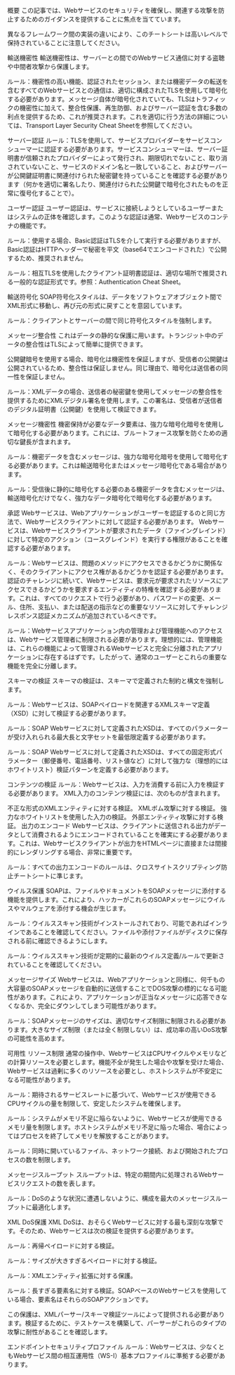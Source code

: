 概要
この記事では、Webサービスのセキュリティを確保し、関連する攻撃を防止するためのガイダンスを提供することに焦点を当てています。

異なるフレームワーク間の実装の違いにより、このチートシートは高いレベルで保持されていることに注意してください。

輸送機密性
輸送機密性は、サーバーとの間でのWebサービス通信に対する盗聴や中間者攻撃から保護します。

ルール：機密性の高い機能、認証されたセッション、または機密データの転送を含むすべてのWebサービスとの通信は、適切に構成されたTLSを使用して暗号化する必要があります。メッセージ自体が暗号化されていても、TLSはトラフィックの機密性に加えて、整合性保護、再生防御、およびサーバー認証を含む多数の利点を提供するため、これが推奨されます。これを適切に行う方法の詳細については、Transport Layer Security Cheat Sheetを参照してください。

サーバー認証
ルール：TLSを使用して、サービスプロバイダーをサービスコンシューマーに認証する必要があります。サービスコンシューマーは、サーバー証明書が信頼されたプロバイダーによって発行され、期限切れでないこと、取り消されていないこと、サービスのドメイン名と一致していること、およびサーバーが公開鍵証明書に関連付けられた秘密鍵を持っていることを確認する必要があります（何かを適切に署名したり、関連付けられた公開鍵で暗号化されたものを正常に復号化することで）。

ユーザー認証
ユーザー認証は、サービスに接続しようとしているユーザーまたはシステムの正体を確認します。このような認証は通常、Webサービスのコンテナの機能です。

ルール：使用する場合、Basic認証はTLSを介して実行する必要がありますが、Basic認証はHTTPヘッダーで秘密を平文（base64でエンコードされた）で公開するため、推奨されません。

ルール：相互TLSを使用したクライアント証明書認証は、適切な場所で推奨される一般的な認証形式です。参照：Authentication Cheat Sheet。

輸送符号化
SOAP符号化スタイルは、データをソフトウェアオブジェクト間でXML形式に移動し、再び元の形式に戻すことを意図しています。

ルール：クライアントとサーバーの間で同じ符号化スタイルを強制します。

メッセージ整合性
これはデータの静的な保護に用います。トランジット中のデータの整合性はTLSによって簡単に提供できます。

公開鍵暗号を使用する場合、暗号化は機密性を保証しますが、受信者の公開鍵は公開されているため、整合性は保証しません。同じ理由で、暗号化は送信者の同一性を保証しません。

ルール：XMLデータの場合、送信者の秘密鍵を使用してメッセージの整合性を提供するためにXMLデジタル署名を使用します。この署名は、受信者が送信者のデジタル証明書（公開鍵）を使用して検証できます。

メッセージ機密性
機密保持が必要なデータ要素は、強力な暗号化暗号を使用して暗号化する必要があります。これには、ブルートフォース攻撃を防ぐための適切な鍵長が含まれます。

ルール：機密データを含むメッセージは、強力な暗号化暗号を使用して暗号化する必要があります。これは輸送暗号化またはメッセージ暗号化である場合があります。

ルール：受信後に静的に暗号化する必要のある機密データを含むメッセージは、輸送暗号化だけでなく、強力なデータ暗号化で暗号化する必要があります。

承認
Webサービスは、Webアプリケーションがユーザーを認証するのと同じ方法で、Webサービスクライアントに対して認証する必要があります。 Webサービスは、Webサービスクライアントが要求されたデータ（ファイングレインド）に対して特定のアクション（コースグレインド）を実行する権限があることを確認する必要があります。

ルール：Webサービスは、問題のメソッドにアクセスできるかどうかに関係なく、そのクライアントにアクセス権があるかどうかを認証する必要があります。認証のチャレンジに続いて、Webサービスは、要求元が要求されたリソースにアクセスできるかどうかを要求するエンティティの特権を確認する必要があります。これは、すべてのリクエストで行う必要があり、パスワードの変更、メール、住所、支払い、または配送の指示などの重要なリソースに対してチャレンジレスポンス認証メカニズムが追加されているべきです。

ルール：Webサービスアプリケーション内の管理および管理機能へのアクセスは、Webサービス管理者に制限される必要があります。理想的には、管理機能は、これらの機能によって管理されるWebサービスと完全に分離されたアプリケーションに存在するはずです。したがって、通常のユーザーとこれらの重要な機能を完全に分離します。

スキーマの検証
スキーマの検証は、スキーマで定義された制約と構文を強制します。

ルール：Webサービスは、SOAPペイロードを関連するXMLスキーマ定義（XSD）に対して検証する必要があります。

ルール：SOAP Webサービスに対して定義されたXSDは、すべてのパラメーターが受け入れられる最大長と文字セットを最低限定義する必要があります。

ルール：SOAP Webサービスに対して定義されたXSDは、すべての固定形式パラメーター（郵便番号、電話番号、リスト値など）に対して強力な（理想的にはホワイトリスト）検証パターンを定義する必要があります。

コンテンツの検証
ルール：Webサービスは、入力を消費する前に入力を検証する必要があります。 XML入力のコンテンツ検証には、次のものが含まれます。

不正な形式のXMLエンティティに対する検証。
XMLボム攻撃に対する検証。
強力なホワイトリストを使用した入力の検証。
外部エンティティ攻撃に対する検証。
出力のエンコード
Webサービスは、クライアントに送信される出力がデータとして消費されるようにエンコードされていることを確実にする必要があります。これは、Webサービスクライアントが出力をHTMLページに直接または間接的にレンダリングする場合、非常に重要です。

ルール：すべての出力エンコードのルールは、クロスサイトスクリプティング防止チートシートに準じます。

ウイルス保護
SOAPは、ファイルやドキュメントをSOAPメッセージに添付する機能を提供します。これにより、ハッカーがこれらのSOAPメッセージにウイルスやマルウェアを添付する機会が生じます。

ルール：ウイルススキャン技術がインストールされており、可能であればインラインであることを確認してください。ファイルや添付ファイルがディスクに保存される前に確認できるようにします。

ルール：ウイルススキャン技術が定期的に最新のウイルス定義/ルールで更新されていることを確認してください。

メッセージサイズ
Webサービスは、Webアプリケーションと同様に、何千もの大容量のSOAPメッセージを自動的に送信することでDOS攻撃の標的になる可能性があります。これにより、アプリケーションが正当なメッセージに応答できなくなるか、完全にダウンしてしまう可能性があります。

ルール：SOAPメッセージのサイズは、適切なサイズ制限に制限される必要があります。大きなサイズ制限（または全く制限しない）は、成功率の高いDoS攻撃の可能性を高めます。

可用性
リソース制限
通常の操作中、WebサービスはCPUサイクルやメモリなどの計算リソースを必要とします。機能不全が発生した場合や攻撃を受けた場合、Webサービスは過剰に多くのリソースを必要とし、ホストシステムが不安定になる可能性があります。

ルール：期待されるサービスレートに基づいて、Webサービスが使用できるCPUサイクルの量を制限して、安定したシステムを確保します。

ルール：システムがメモリ不足に陥らないように、Webサービスが使用できるメモリ量を制限します。ホストシステムがメモリ不足に陥った場合、場合によってはプロセスを終了してメモリを解放することがあります。

ルール：同時に開いているファイル、ネットワーク接続、および開始されたプロセスの数を制限します。

メッセージスループット
スループットは、特定の期間内に処理されるWebサービスリクエストの数を表します。

ルール：DoSのような状況に遭遇しないように、構成を最大のメッセージスループットに最適化します。

XML DoS保護
XML DoSは、おそらくWebサービスに対する最も深刻な攻撃です。そのため、Webサービスは次の検証を提供する必要があります。

ルール：再帰ペイロードに対する検証。

ルール：サイズが大きすぎるペイロードに対する検証。

ルール：XMLエンティティ拡張に対する保護。

ルール：長すぎる要素名に対する検証。SOAPベースのWebサービスを使用している場合、要素名はそれらのSOAPアクションです。

この保護は、XMLパーサー/スキーマ検証ツールによって提供される必要があります。検証するために、テストケースを構築して、パーサーがこれらのタイプの攻撃に耐性があることを確認します。

エンドポイントセキュリティプロファイル
ルール：Webサービスは、少なくともWebサービス間の相互運用性（WS-I）基本プロファイルに準拠する必要があります。